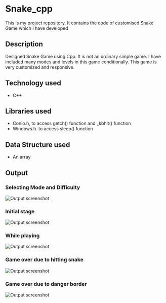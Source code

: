 # Snake_cpp
This is my project repository. It contains the code of customised Snake Game which I have developed  

## Description
Designed Snake Game using Cpp. It is not an ordinary simple game. I have included many modes and levels in this game conditionally. This game is very customized and responsive. 

## Technology used
- C++

## Libraries used
- Conio.h, to access getch() function and _kbhit() function
- Windows.h. to access sleep() function

## Data Structure used
- An array

## Output

### Selecting Mode and Difficulty
![Output screenshot](./screenshot/mode_difficulty.png)
### Initial stage
![Output screenshot](./screenshot/initial_stage.png)
### While playing
![Output screenshot](./screenshot/while_playing.png)
### Game over due to hitting snake
![Output screenshot](./screenshot/gameover_1.png)
### Game over due to danger border
![Output screenshot](./screenshot/gameover_2.png)



